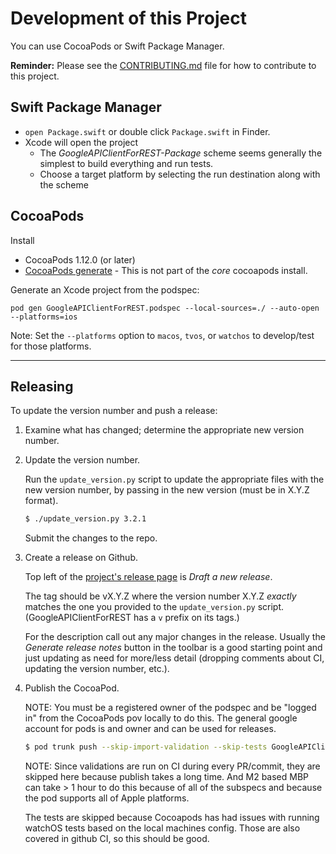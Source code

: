 # Development of this Project

You can use CocoaPods or Swift Package Manager.

**Reminder:** Please see the
[CONTRIBUTING.md](https://github.com/google/google-api-objectivec-client-for-rest/blob/main/CONTRIBUTING.md)
file for how to contribute to this project.

## Swift Package Manager

* `open Package.swift` or double click `Package.swift` in Finder.
* Xcode will open the project
  * The _GoogleAPIClientForREST-Package_ scheme seems generally the simplest to
    build everything and run tests.
  * Choose a target platform by selecting the run destination along with the scheme

## CocoaPods

Install
  * CocoaPods 1.12.0 (or later)
  * [CocoaPods generate](https://github.com/square/cocoapods-generate) - This is
    not part of the _core_ cocoapods install.

Generate an Xcode project from the podspec:

```
pod gen GoogleAPIClientForREST.podspec --local-sources=./ --auto-open --platforms=ios
```

Note: Set the `--platforms` option to `macos`, `tvos`, or `watchos` to
develop/test for those platforms.

---

## Releasing

To update the version number and push a release:

1.  Examine what has changed; determine the appropriate new version number.

1.  Update the version number.

    Run the `update_version.py` script to update the appropriate files with the
    new version number, by passing in the new version (must be in X.Y.Z format).

    ```sh
    $ ./update_version.py 3.2.1
    ```

    Submit the changes to the repo.

1.  Create a release on Github.

    Top left of the [project's release page](https://github.com/google/google-api-objectivec-client-for-rest/releases)
    is _Draft a new release_.

    The tag should be vX.Y.Z where the version number X.Y.Z _exactly_ matches
    the one you provided to the `update_version.py` script. (GoogleAPIClientForREST
    has a `v` prefix on its tags.)

    For the description call out any major changes in the release. Usually the
    _Generate release notes_ button in the toolbar is a good starting point and
    just updating as need for more/less detail (dropping comments about CI,
    updating the version number, etc.).

1.  Publish the CocoaPod.

    NOTE: You must be a registered owner of the podspec and be "logged in" from
    the CocoaPods pov locally to do this. The general google account for pods is
    and owner and can be used for releases.

    ```sh
    $ pod trunk push --skip-import-validation --skip-tests GoogleAPIClientForREST.podspec
    ```

    NOTE: Since validations are run on CI during every PR/commit, they are skipped here
    because publish takes a long time. And M2 based MBP can take > 1 hour to do this
    because of all of the subspecs and because the pod supports all of Apple platforms.
    
    The tests are skipped because Cocoapods has had issues with running watchOS tests
    based on the local machines config. Those are also covered in github CI, so this
    should be good.
